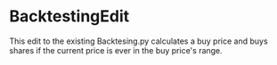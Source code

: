 # BacktestingEdit
This edit to the existing Backtesing.py calculates a buy price and buys shares if the current price is ever in the buy price's range.
